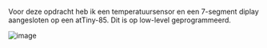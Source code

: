 Voor deze opdracht heb ik een temperatuursensor en een 7-segment diplay aangesloten op een atTiny-85. Dit is op low-level geprogrammeerd. 

![image](https://user-images.githubusercontent.com/90836552/234884866-4e3deb55-98ed-446e-944a-90926c522a0a.png)
